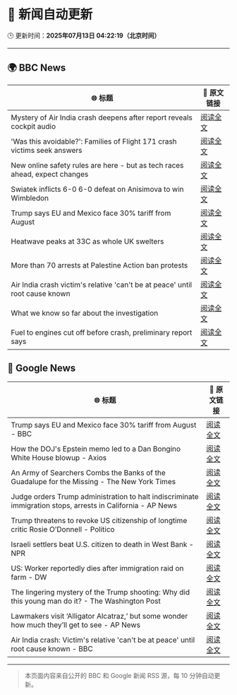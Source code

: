 # 🧠 新闻自动更新

🕒 更新时间：**2025年07月13日 04:22:19（北京时间）**

---

## 🌍 BBC News

| 🌐 标题 | 🔗 原文链接 |
|--------|-------------|
| Mystery of Air India crash deepens after report reveals cockpit audio | [阅读全文](https://www.bbc.com/news/articles/cx2gy78gpnqo) |
| 'Was this avoidable?': Families of Flight 171 crash victims seek answers | [阅读全文](https://www.bbc.com/news/articles/c5ylv04r1eyo) |
| New online safety rules are here - but as tech races ahead, expect changes | [阅读全文](https://www.bbc.com/news/articles/cj0mn7gmpplo) |
| Swiatek inflicts 6-0 6-0 defeat on Anisimova to win Wimbledon | [阅读全文](https://www.bbc.com/sport/tennis/articles/cdx5dnwr2pjo) |
| Trump says EU and Mexico face 30% tariff from August | [阅读全文](https://www.bbc.com/news/articles/cyvj13d9ylpo) |
| Heatwave peaks at 33C as whole UK swelters | [阅读全文](https://www.bbc.com/news/articles/c5y2jd5yye9o) |
| More than 70 arrests at Palestine Action ban protests | [阅读全文](https://www.bbc.com/news/articles/cq6mjg13dz6o) |
| Air India crash victim's relative 'can't be at peace' until root cause known | [阅读全文](https://www.bbc.com/news/articles/c80pmv1leg5o) |
| What we know so far about the investigation | [阅读全文](https://www.bbc.com/news/articles/c5y5nq170z4o) |
| Fuel to engines cut off before crash, preliminary report says | [阅读全文](https://www.bbc.com/news/articles/c79qrez8gqlo) |

## 📰 Google News

| 🌐 标题 | 🔗 原文链接 |
|--------|-------------|
| Trump says EU and Mexico face 30% tariff from August - BBC | [阅读全文](https://news.google.com/rss/articles/CBMiWkFVX3lxTE1VMEFaSVV1VERUMnJ5OFlzcm5Va1BRMGdKalgyVnJ0em94T0RmOTdWZmxndXJoNlF1dk96X2ljMHdfZ29qMHMzRjBxUUp2V0xHZUZ0c3NpMEdGUdIBX0FVX3lxTE4yTG53SGJoQllFSS1BMGtuU0ZyMHEtaVYxM0d5dUJ3V19RR3RhbUhrZEhMamhPNnF2YWQtYXJkelZEOFRSdTFEbmhsYzZERmp5aWxFRGZWTnRIbmItdkJJ?oc=5) |
| How the DOJ's Epstein memo led to a Dan Bongino White House blowup - Axios | [阅读全文](https://news.google.com/rss/articles/CBMidEFVX3lxTE1rTlVMNHdoRE1zdnA2VkhnelZpai1vWk9JVFIxR0RKWnNSZTh2VWlZeWRLMmNTY3BWRExadi0tMDZaa19sX1NVMmVfaWdXUi1zdkV5UV9lejZCWHhOMXhDY2JkZWFlYmUzajUzSFc3ZE1Sc1dv?oc=5) |
| An Army of Searchers Combs the Banks of the Guadalupe for the Missing - The New York Times | [阅读全文](https://news.google.com/rss/articles/CBMiugFBVV95cUxPamg4NmQ0b1NZd3N6b0JRQXhiT2FqODZ4RXkwek5WT3NoNEN4Qk9naHNNUkdDWGRqZGE4cGpOaGJMSmoxV3A4bnIxVEpvaXlWYlFfMVQwMFZUdTFoNExMTnpsaTRRSk96YnI0Ymltc2d5THhDTjd0U0ZHSExsZ1VqOHpIVzZPX2VfUnhIVlpfdkc0M0R5OWNvYk9CS1p2aWZ5WnNUNENuSDZMV1NFb0lIN19OcEdJMkxFREE?oc=5) |
| Judge orders Trump administration to halt indiscriminate immigration stops, arrests in California - AP News | [阅读全文](https://news.google.com/rss/articles/CBMinAFBVV95cUxNMDJ2emlnT01OTG5vN1lNT0l3UDBFaHhUU2JnS1VtWFUyQVBvcGlrVXFZVzZlclJYTjJmWjVRNkJvd0pfRzhNdnRYU3lKZ1VKUGVPVGE4YUZQRGMwZW1wWVBLa2J5aV84cXZWc0FUbEQzeUtFd3kweWlqdGxDQ2hWX3dJYjFGZnNBWWNSR3Q0alR3VDFWSzB4SGVpaUU?oc=5) |
| Trump threatens to revoke US citizenship of longtime critic Rosie O’Donnell - Politico | [阅读全文](https://news.google.com/rss/articles/CBMikwFBVV95cUxNTUJYbHU3VmU4Zk5DVXVPQmc5a0Z1amI1ejFuWTRmWVNLc0p6c0p4ZkFhekFyLUJmMDJ2VWxjWTdIRG9jc2FWenBIZDBVMnV5R1piNXdYc1pFcGxLMDFiS2lZVGl1M2ZOdFloMnJWZzBGYnNfelFmbmFrYjQxSEV4V042N3RTU0FyYmJjemZlMTlnZms?oc=5) |
| Israeli settlers beat U.S. citizen to death in West Bank - NPR | [阅读全文](https://news.google.com/rss/articles/CBMijwFBVV95cUxQMk15cFJWRmcxb3hscUJLWDBNQ21XVEdiZ0d1QUNDY0VIMEU0SUdpOF9JQnZjWmVPVWdudjh5a0pTal8tUVlvOFRXU3hpdTdVeGVVMGZ2VHRXRUJPb2tHMFhXMHFDZTJncnJCWkkzWllPb09BMmxncjNlUVBFNExNelRaeVhvQTdyTUtYd1B3SQ?oc=5) |
| US: Worker reportedly dies after immigration raid on farm - DW | [阅读全文](https://news.google.com/rss/articles/CBMikwFBVV95cUxQbUt1YzZSQ3hOaWlTanFQeUVKeVJTY0gyMnZRcnUtYVZ0bWxJUjFlOHZMa040eUprRXpFU2Q2UlRBSWZ4X3V1cGlTV3gxZXFZXzgwUjhZLUtqdGRCQS1mTVJqMVo5d1NSb3YwQkpCQzVzYUdsMVl0VS02X24yMXdkWWFYYU83WllYMjZqMFJhRUl1S3fSAZMBQVVfeXFMTkt4TkkzUzFjc3RxTXpXNkRSQlRaaVJXdGNnWFgweWk3SW43RzZlRU95WmJJMGNab01nNGJFOGNsb0RGUmt4N1h2NmFMOUg3WnBVLWVmakwwdFExRTBxMkxJS3cwVjQ3dVJic0tNMTFzMUx1YkZpMmFqaEFzNWxoME91Z3RrTVlDaXdhelBrYk92VExn?oc=5) |
| The lingering mystery of the Trump shooting: Why did this young man do it? - The Washington Post | [阅读全文](https://news.google.com/rss/articles/CBMingFBVV95cUxNU0RxLUdqNWg5bzRrZm43aVdZN05LY0MxcUpYQkx2b1dRYkpnbG90a1dqWEZlcFBtWTVQbU9LelJzemRqSDFxM1dITC1OT0xLaVlpenpxYzM0VGlrWkJTMExBLTQxR29xSGtGQU1SSDJEYTNNaEhMMkdseUNzVnZES2NLT3JrM08ydzl5VFRDb1E2U1BVT2RFUnc4TWk0QQ?oc=5) |
| Lawmakers visit ‘Alligator Alcatraz,’ but some wonder how much they’ll get to see - AP News | [阅读全文](https://news.google.com/rss/articles/CBMirAFBVV95cUxNRTlPWVBTaGgtY1Y5aGU4a3NkZW9hZ1llSjV3UndVMmtVclUxdGNURmVWOXVMano3VC1Jc3JpRGtKeGVQVE0xWC0zemI0WlBKWlpYczdnZGhQeDU0cmJSN2FISy1mUlpqTHZwMGdNc3hCaTVVUmRsdXR5MDE2eTgwNlJzWkNDczhIeFkyX0VQZm5NYzlqcW85djE5QzBFSF95a0tEY2NhVmZrN3dE?oc=5) |
| Air India crash: Victim's relative 'can't be at peace' until root cause known - BBC | [阅读全文](https://news.google.com/rss/articles/CBMiWkFVX3lxTE12LXVTVHVuMkVOMHBJTW9RZ0RsR2J6VVc4T3JKMmVSUTc5V0NPSFppWW5TcEV1NXJJcjBMUG1DUUpnT0FXMGdLMzRtaFFoTkdYNk9vRDNsNFJad9IBX0FVX3lxTE5LbW9ubmNtMy1NanYwT0QyeHQ3ZG5QaHpCSWUwVm5BN2lGcW5ucEhMb2doVHNTcmJLVk1WQUlSUm9QTFY2SVV2cVNNSVo5MUItcmpzRm5HbnQyUmdkZ1hZ?oc=5) |

---
> 本页面内容来自公开的 BBC 和 Google 新闻 RSS 源，每 10 分钟自动更新。